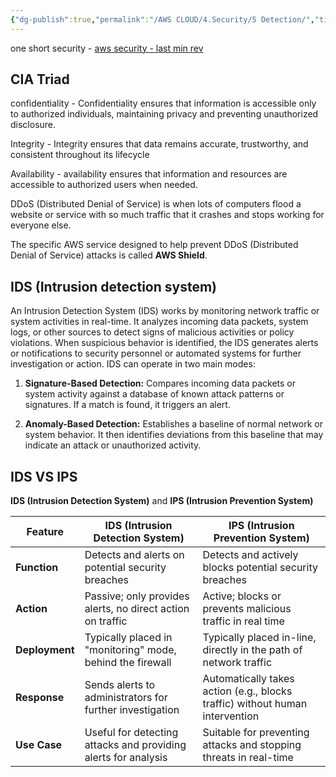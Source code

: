 ```yaml
---
{"dg-publish":true,"permalink":"/AWS CLOUD/4.Security/5 Detection/","title":"AWS Security Detection","tags":["aws","security","detection"],"created":"2024-12-13T17:42:16.365+05:30"}
---
```


one short security - [aws security - last min rev](../aws%20security%20-%20last%20min%20rev.md)
## CIA Triad

confidentiality - Confidentiality ensures that information is accessible only to authorized individuals, maintaining privacy and preventing unauthorized disclosure.

Integrity - Integrity ensures that data remains accurate, trustworthy, and consistent throughout its lifecycle

Availability - availability ensures that information and resources are accessible to authorized users when needed.

DDoS (Distributed Denial of Service) is when lots of computers flood a website or service with so much traffic that it crashes and stops working for everyone else.

The specific AWS service designed to help prevent DDoS (Distributed Denial of Service) attacks is called **AWS Shield**.

## IDS (Intrusion detection system)

An Intrusion Detection System (IDS) works by monitoring network traffic or system activities in real-time. It analyzes incoming data packets, system logs, or other sources to detect signs of malicious activities or policy violations. When suspicious behavior is identified, the IDS generates alerts or notifications to security personnel or automated systems for further investigation or action. IDS can operate in two main modes:

1. **Signature-Based Detection:** Compares incoming data packets or system activity against a database of known attack patterns or signatures. If a match is found, it triggers an alert.

2. **Anomaly-Based Detection:** Establishes a baseline of normal network or system behavior. It then identifies deviations from this baseline that may indicate an attack or unauthorized activity. 


## IDS VS IPS
**IDS (Intrusion Detection System)** and **IPS (Intrusion Prevention System)** 

| Feature        | **IDS (Intrusion Detection System)**                           | **IPS (Intrusion Prevention System)**                                        |
| -------------- | -------------------------------------------------------------- | ---------------------------------------------------------------------------- |
| **Function**   | Detects and alerts on potential security breaches              | Detects and actively blocks potential security breaches                      |
| **Action**     | Passive; only provides alerts, no direct action on traffic     | Active; blocks or prevents malicious traffic in real time                    |
| **Deployment** | Typically placed in "monitoring" mode, behind the firewall     | Typically placed in-line, directly in the path of network traffic            |
| **Response**   | Sends alerts to administrators for further investigation       | Automatically takes action (e.g., blocks traffic) without human intervention |
| **Use Case**   | Useful for detecting attacks and providing alerts for analysis | Suitable for preventing attacks and stopping threats in real-time            |
